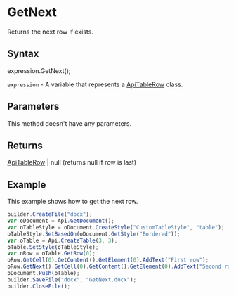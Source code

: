 # GetNext

Returns the next row if exists.

## Syntax

expression.GetNext();

`expression` - A variable that represents a [ApiTableRow](../ApiTableRow.md) class.

## Parameters

This method doesn't have any parameters.

## Returns

[ApiTableRow](../ApiTableRow.md) &#124; null (returns null if row is last)

## Example

This example shows how to get the next row.

```javascript
builder.CreateFile("docx");
var oDocument = Api.GetDocument();
var oTableStyle = oDocument.CreateStyle("CustomTableStyle", "table");
oTableStyle.SetBasedOn(oDocument.GetStyle("Bordered"));
var oTable = Api.CreateTable(3, 3);
oTable.SetStyle(oTableStyle);
var oRow = oTable.GetRow(0);
oRow.GetCell(0).GetContent().GetElement(0).AddText("First row");
oRow.GetNext().GetCell(0).GetContent().GetElement(0).AddText("Second row");
oDocument.Push(oTable);
builder.SaveFile("docx", "GetNext.docx");
builder.CloseFile();
```